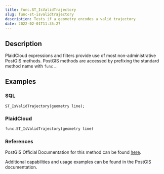 ```yaml
---
title: func.ST_IsValidTrajectory
slug: func-st-isvalidtrajectory
description: Tests if a geometry encodes a valid trajectory
date: 2022-02-01T11:35:27
---
```



## Description


PlaidCloud expressions and filters provide use of most non-administrative PostGIS methods. PostGIS methods are accessed by prefixing the standard method name with `func.`.



## Examples


### SQL



```
ST_IsValidTrajectory(geometry line);
```


### PlaidCloud



```python
func.ST_IsValidTrajectory(geometry line)
```


### References


PostGIS Official Documentation for this method can be found [here](https://postgis.net/docs/manual-3.1/ST_IsValidTrajectory.html).



Additional capabilities and usage examples can be found in the PostGIS documentation.

